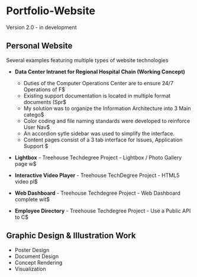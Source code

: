# Portfolio-Website
Version 2.0 - in development



## Personal Website
Several examples featuring multiple types of website technologies

- **Data Center Intranet for Regional Hospital Chain (Working Concept)**
  - Duties of the Computer Operations Center are to ensure 24/7 Operations of F$
  - Existing support documentation is located in multiple format documents (Spr$
  - My solution was to organize the Information Architecture into 3 Main catego$
  - Color coding and file naming standards were developed to reinforce User Nav$
  - An accordion sytle sidebar was used to simplify the interface.
  - Content pages consist of a 3 tab interface for Issues, Application Support $

- **Lightbox** - Treehouse Techdegree Project - Lightbox / Photo Gallery page w$
- **Interactive Video Player** - Treehouse TechDegree Project - HTML5 video pl$
- **Web Dashboard** - Treehouse Techdegree Project - Web Dashboard complete wit$
- **Employee Directory** - Treehouse Techdegree Project - Use a Public API to C$

## Graphic Design & Illustration Work

- Poster Design
- Document Design
- Concept Rendering
- Visualization

